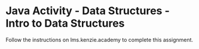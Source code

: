 # Java Activity - Data Structures - Intro to Data Structures

Follow the instructions on lms.kenzie.academy to complete this assignment.
